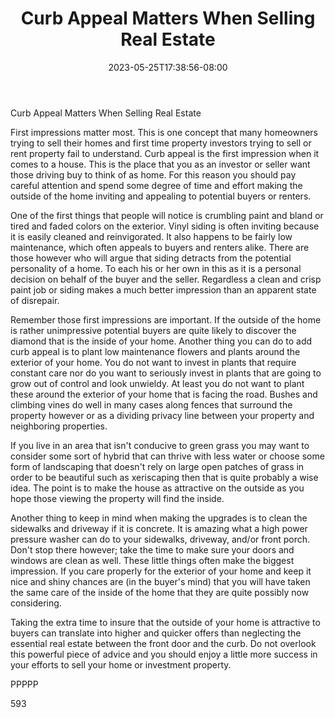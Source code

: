 ﻿---
title: "Curb Appeal Matters When Selling Real Estate"
date: 2023-05-25T17:38:56-08:00
description: "Real Estate Tips for Web Success"
featured_image: "/images/Real Estate.jpg"
tags: ["Real Estate"]
---

Curb Appeal Matters When Selling Real Estate

First impressions matter most. This is one concept that many homeowners trying to sell their homes and first time property investors trying to sell or rent property fail to understand. Curb appeal is the first impression when it comes to a house. This is the place that you as an investor or seller want those driving buy to think of as home. For this reason you should pay careful attention and spend some degree of time and effort making the outside of the home inviting and appealing to potential buyers or renters.

One of the first things that people will notice is crumbling paint and bland or tired and faded colors on the exterior. Vinyl siding is often inviting because it is easily cleaned and reinvigorated. It also happens to be fairly low maintenance, which often appeals to buyers and renters alike. There are those however who will argue that siding detracts from the potential personality of a home. To each his or her own in this as it is a personal decision on behalf of the buyer and the seller. Regardless a clean and crisp paint job or siding makes a much better impression than an apparent state of disrepair. 

Remember those first impressions are important. If the outside of the home is rather unimpressive potential buyers are quite likely to discover the diamond that is the inside of your home. Another thing you can do to add curb appeal is to plant low maintenance flowers and plants around the exterior of your home. You do not want to invest in plants that require constant care nor do you want to seriously invest in plants that are going to grow out of control and look unwieldy. At least you do not want to plant these around the exterior of your home that is facing the road. Bushes and climbing vines do well in many cases along fences that surround the property however or as a dividing privacy line between your property and neighboring properties.

If you live in an area that isn't conducive to green grass you may want to consider some sort of hybrid that can thrive with less water or choose some form of landscaping that doesn't rely on large open patches of grass in order to be beautiful such as xeriscaping then that is quite probably a wise idea. The point is to make the house as attractive on the outside as you hope those viewing the property will find the inside. 

Another thing to keep in mind when making the upgrades is to clean the sidewalks and driveway if it is concrete. It is amazing what a high power pressure washer can do to your sidewalks, driveway, and/or front porch. Don't stop there however; take the time to make sure your doors and windows are clean as well. These little things often make the biggest impression. If you care properly for the exterior of your home and keep it nice and shiny chances are (in the buyer's mind) that you will have taken the same care of the inside of the home that they are quite possibly now considering.

Taking the extra time to insure that the outside of your home is attractive to buyers can translate into higher and quicker offers than neglecting the essential real estate between the front door and the curb. Do not overlook this powerful piece of advice and you should enjoy a little more success in your efforts to sell your home or investment property.

PPPPP

593



